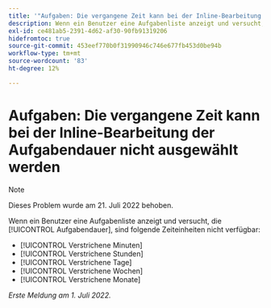 ```yaml
---
title: '"Aufgaben: Die vergangene Zeit kann bei der Inline-Bearbeitung der Aufgabendauer nicht ausgewählt werden.'
description: Wenn ein Benutzer eine Aufgabenliste anzeigt und versucht, die Aufgabendauer zu bearbeiten, sind keine Einheiten für die verstrichene Dauer verfügbar.
exl-id: ce481ab5-2391-4d62-af30-90fb91319206
hidefromtoc: true
source-git-commit: 453eef770b0f31990946c746e677fb453d0be94b
workflow-type: tm+mt
source-wordcount: '83'
ht-degree: 12%

---
```


# Aufgaben: Die vergangene Zeit kann bei der Inline-Bearbeitung der Aufgabendauer nicht ausgewählt werden

>[!NOTE]
>
>Dieses Problem wurde am 21. Juli 2022 behoben.

Wenn ein Benutzer eine Aufgabenliste anzeigt und versucht, die [!UICONTROL Aufgabendauer], sind folgende Zeiteinheiten nicht verfügbar:

* [!UICONTROL Verstrichene Minuten]
* [!UICONTROL Verstrichene Stunden]
* [!UICONTROL Verstrichene Tage]
* [!UICONTROL Verstrichene Wochen]
* [!UICONTROL Verstrichene Monate]

_Erste Meldung am 1. Juli 2022._
